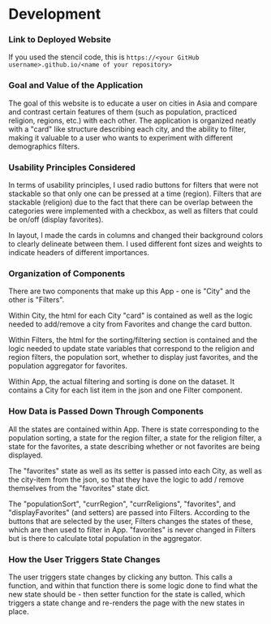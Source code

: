 # Development

### Link to Deployed Website
If you used the stencil code, this is `https://<your GitHub username>.github.io/<name of your repository>`

### Goal and Value of the Application
The goal of this website is to educate a user on cities in Asia and compare and contrast
certain features of them (such as population, practiced religion, regions, etc.) with each
other.
The application is organized neatly with a "card" like structure describing each city,
and the ability to filter, making it valuable to a user who wants to experiment with
different demographics filters.

### Usability Principles Considered
In terms of usability principles, I used radio buttons for filters that were not stackable
so that only one can be pressed at a time (region). Filters that are stackable (religion)
due to the fact that there can be overlap between the categories were implemented with a
checkbox, as well as filters that could be on/off (display favorites).

In layout, I made the cards in columns and changed their background colors to clearly
delineate between them. I used different font sizes and weights to indicate headers of
different importances.

### Organization of Components
There are two components that make up this App - one is "City" and the other is "Filters".

Within City, the html for each City "card" is contained as well as the logic needed to
add/remove a city from Favorites and change the card button.

Within Filters, the html for the sorting/filtering section is contained and the logic needed to
update state variables that correspond to the religion and region filters, the population
sort, whether to display just favorites, and the population aggregator for favorites. 

Within App, the actual filtering and sorting is done on the dataset. It contains a City
for each list item in the json and one Filter component.

### How Data is Passed Down Through Components
All the states are contained within App. There is state corresponding to the population sorting,
a state for the region filter, a state for the religion filter, a state for the favorites, a
state describing whether or not favorites are being displayed.

The "favorites" state as well as its setter is passed into each City, as well as the city-item from
the json, so that they have the logic to add / remove themselves from the "favorites" state dict.

The "populationSort", "currRegion", "currReligions", "favorites", and "displayFavorites" (and setters) are
passed into Filters. According to the buttons that are selected by the user, Filters changes the
states of these, which are then used to filter in App. "favorites" is never changed in Filters but
is there to calculate total population in the aggregator.

### How the User Triggers State Changes
The user triggers state changes by clicking any button. This calls a function, and within that function
there is some logic done to find what the new state should be - then setter function for the state is called,
which triggers a state change and re-renders the page with the new states in place.



